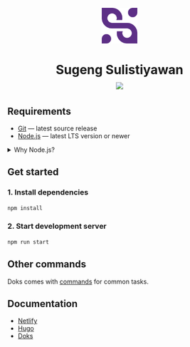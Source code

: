 <p align="center">
  <a href="https://sugengsulistiyawan.my.id/">
    <img alt="Sugeng Sulistiyawan" src="static/logo.png" width="80">
  </a>
</p>

<h1 align="center">
  <strong>Sugeng Sulistiyawan</strong><br>
  <img src="https://img.shields.io/website?down_message=Offline&label=sugengsulistiyawan.my.id&up_message=Online&url=https%3A%2F%2Fsugengsulistiyawan.my.id">
</h1>

## Requirements

- [Git](https://git-scm.com/) — latest source release
- [Node.js](https://nodejs.org/) — latest LTS version or newer

<details>
<summary>Why Node.js?</summary>

Doks uses npm (included with Node.js) to centralize dependency management, making it [easy to update](https://getdoks.org/docs/help/how-to-update/) resources, build tooling, plugins, and build scripts.

</details>

## Get started

### 1. Install dependencies

```bash
npm install
```

### 2. Start development server

```bash
npm run start
```

## Other commands

Doks comes with [commands](https://getdoks.org/docs/prologue/commands/) for common tasks.

## Documentation

- [Netlify](https://docs.netlify.com/)
- [Hugo](https://gohugo.io/documentation/)
- [Doks](https://getdoks.org/)


